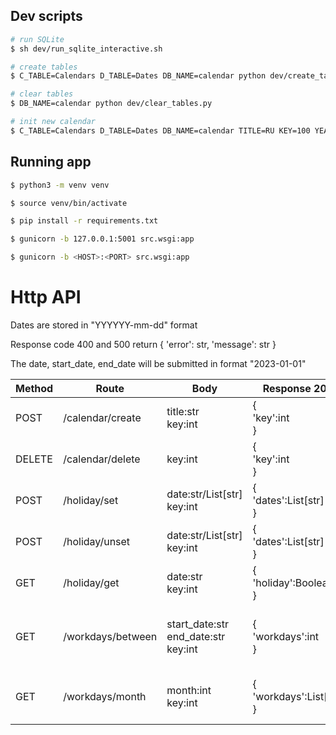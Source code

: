 ## Dev scripts

```bash
# run SQLite 
$ sh dev/run_sqlite_interactive.sh

# create tables
$ C_TABLE=Calendars D_TABLE=Dates DB_NAME=calendar python dev/create_tables.py

# clear tables
$ DB_NAME=calendar python dev/clear_tables.py

# init new calendar
$ C_TABLE=Calendars D_TABLE=Dates DB_NAME=calendar TITLE=RU KEY=100 YEAR=2023 python3 dev/create_tables.py
```

## Running app

```bash
$ python3 -m venv venv

$ source venv/bin/activate

$ pip install -r requirements.txt

$ gunicorn -b 127.0.0.1:5001 src.wsgi:app

$ gunicorn -b <HOST>:<PORT> src.wsgi:app
```

# Http API

Dates are stored in "YYYYYY-mm-dd" format

Response code 400 and 500 return { 'error': str, 'message': str }

The date, start_date, end_date will be submitted in format "2023-01-01"

| Method | Route             | Body                                        | Response 200                     | Description                                     |
|--------|-------------------|---------------------------------------------|----------------------------------|-------------------------------------------------|
| POST   | /calendar/create  | title:str<br/>key:int                       | {<br/>'key':int<br/>}<br/>       | Create calendar                                 |
| DELETE | /calendar/delete  | key:int                                     | {<br/>'key':int<br/>}            | Delete calendar with dates                      |
| POST   | /holiday/set      | date:str/List[str]<br/>key:int              | {<br/>'dates':List[str]<br/>}    | Set dates as holiday                            |
| POST   | /holiday/unset    | date:str/List[str]<br/>key:int              | {<br/>'dates':List[str]<br/>}    | Unset dates as holiday                          |
| GET    | /holiday/get      | date:str<br/>key:int                        | {<br/>'holiday':Boolean<br/>}    | Get is holiday date                             |
| GET    | /workdays/between | start_date:str<br/>end_date:str<br/>key:int | {<br/>'workdays':int<br/>}       | Get number of working days between dates        |
| GET    | /workdays/month   | month:int<br/>key:int                       | {<br/>'workdays':List[int]<br/>} | Get list of working days in month               |

